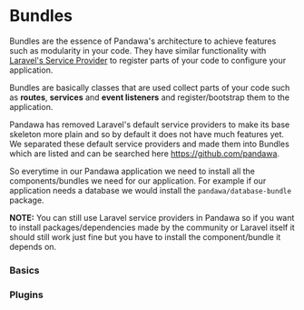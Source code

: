 # Bundles

Bundles are the essence of Pandawa's architecture to achieve features such as modularity in your code. 
They have similar functionality with [Laravel's Service Provider](https://laravel.com/docs/providers) to
register parts of your code to configure your application.

Bundles are basically classes that are used collect parts of your code such as **routes**, **services** and
**event listeners** and register/bootstrap them to the application.

Pandawa has removed Laravel's default service providers to make its base skeleton more plain and so by 
default it does not have much features yet. We separated these default service providers and made them
into Bundles which are listed and can be searched here https://github.com/pandawa.

So everytime in our Pandawa application we need to install all the components/bundles we need
for our application. For example if our application needs a database we would install the `pandawa/database-bundle`
 package.

**NOTE:** You can still use Laravel service providers in Pandawa so if you want to install
packages/dependencies made by the community or Laravel itself it should still work just fine but
you have to install the component/bundle it depends on.

### Basics

### Plugins